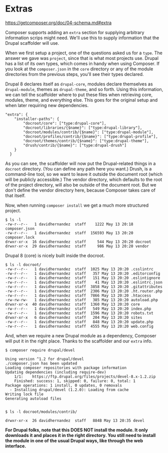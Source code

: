 # Extras

https://getcomposer.org/doc/04-schema.md#extra

Composer supports adding an `extra` section for supplying arbitrary information scrips might need. We'll 
use this to supply information that the Drupal scaffolder will use.

When we first setup a project, one of the questions asked us for a `type`. The answer we gave was `project`, since 
that is what most projects use. Drupal has a list of its own types, which comes in handy when using Composer. 
If you look at the `composer.json` in the `core` directory or any of the module directories from the 
previous steps, you'll see their types declared.

Drupal 8 declares itself as `drupal-core`, modules declare themselves as `drupal-module`, themes as `drupal-theme`, 
and so forth. Using this information, we can tell the scaffolder where to put these files when retrieving 
core, modules, theme, and everything else. This goes for the original setup and when later requiring new dependencies.

```$xslt
"extra": {
    "installer-paths": {
        "docroot/core": ["type:drupal-core"],
        "docroot/libraries/{$name}": ["type:drupal-library"],
        "docroot/modules/contrib/{$name}": ["type:drupal-module"],
        "docroot/profiles/contrib/{$name}": ["type:drupal-profile"],
        "docroot/themes/contrib/{$name}": ["type:drupal-theme"],
        "drush/contrib/{$name}": ["type:drupal-drush"]
    }
  }
```

As you can see, the scaffolder will now put the Drupal-related things in a `docroot` directory. (You can define 
any path here you want.) Drush, is a command-line tool, so we want to leave it outside the document root (which will 
be publicly accessible.) The vendor directory, which defaults to the root of the project directory, will also be outside of the 
document root. But we don't define the vendor directory here, because Composer takes care of that itself.

Now, when running `composer install` we get a much more structured project.

```$xslt
$ ls -l
-rw-r--r--   1 davidhernandez  staff    1222 May 13 20:18 composer.json
-rw-r--r--   1 davidhernandez  staff  156593 May 13 20:20 composer.lock
drwxr-xr-x  16 davidhernandez  staff     544 May 13 20:20 docroot
drwxr-xr-x  29 davidhernandez  staff     986 May 13 20:20 vendor
```
Drupal 8 (core) is nicely built inside the docroot.

```$xslt
$ ls -l docroot/
-rw-r--r--   1 davidhernandez  staff  1025 May 13 20:20 .csslintrc
-rw-r--r--   1 davidhernandez  staff   357 May 13 20:20 .editorconfig
-rw-r--r--   1 davidhernandez  staff   151 May 13 20:20 .eslintignore
-rw-r--r--   1 davidhernandez  staff    41 May 13 20:20 .eslintrc.json
-rw-r--r--   1 davidhernandez  staff  3858 May 13 20:20 .gitattributes
-rw-r--r--   1 davidhernandez  staff  2306 May 13 20:20 .ht.router.php
-rw-r--r--   1 davidhernandez  staff  7866 May 13 20:20 .htaccess
-rw-rw-rw-   1 davidhernandez  staff   385 May 13 20:20 autoload.php
drwxr-xr-x  40 davidhernandez  staff  1360 May 13 20:20 core
-rw-r--r--   1 davidhernandez  staff   549 May 13 20:20 index.php
-rw-r--r--   1 davidhernandez  staff  1596 May 13 20:20 robots.txt
drwxr-xr-x   6 davidhernandez  staff   204 May 13 20:20 sites
-rw-r--r--   1 davidhernandez  staff   848 May 13 20:20 update.php
-rw-r--r--   1 davidhernandez  staff  4555 May 13 20:20 web.config
```

And, when we require a new Drupal module as a dependency, Composer will put it in the right place. 
Thanks to the scaffolder and our `extra` info.

```$xslt
$ composer require drupal/devel
 
Using version ^1.2 for drupal/devel
./composer.json has been updated
Loading composer repositories with package information
Updating dependencies (including require-dev)
    1/1:	https://ftp.drupal.org/files/projects/devel-8.x-1.2.zip
    Finished: success: 1, skipped: 0, failure: 0, total: 1
Package operations: 1 install, 0 updates, 0 removals
  - Installing drupal/devel (1.2.0): Loading from cache
Writing lock file
Generating autoload files
 
 
$ ls -l docroot/modules/contrib/
 
drwxr-xr-x  26 davidhernandez  staff   884B May 13 20:35 devel
```

**For Drupal folks, note that this DOES NOT install the module. It only downloads it and places it 
in the right directory. You still need to install the module in one of the usual Drupal ways, like 
through the web interface.**